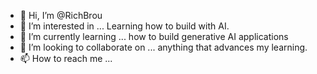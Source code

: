 - 👋 Hi, I’m @RichBrou
- 👀 I’m interested in ... Learning how to build with AI.
- 🌱 I’m currently learning ... how to build generative AI applications
- 💞️ I’m looking to collaborate on ... anything that advances my learning.
- 📫 How to reach me ... 

<!---
RichBrou/RichBrou is a ✨ special ✨ repository because its `README.md` (this file) appears on your GitHub profile.
You can click the Preview link to take a look at your changes.
--->
